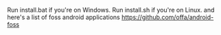 Run install.bat if you're on Windows.
Run install.sh if you're on Linux.
and here's a list of foss android applications https://github.com/offa/android-foss
